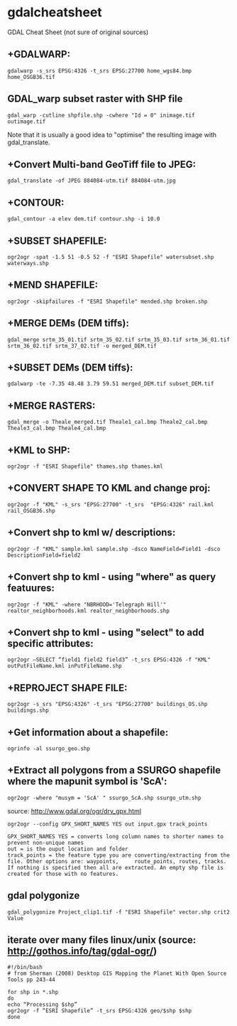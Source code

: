 gdalcheatsheet
==============

GDAL Cheat Sheet
(not sure of original sources)


+GDALWARP:
---------
    
    gdalwarp -s_srs EPSG:4326 -t_srs EPSG:27700 home_wgs84.bmp home_OSGB36.tif
    

GDAL_warp subset raster with SHP file
---
    gdal_warp -cutline shpfile.shp -cwhere "Id = 0" inimage.tif outimage.tif


Note that it is usually a good idea to "optimise" the resulting image with gdal_translate.

+Convert Multi-band GeoTiff file to JPEG:
------------------------------------------
    
    gdal_translate -of JPEG 884084-utm.tif 884084-utm.jpg 


+CONTOUR:
--------
    
    gdal_contour -a elev dem.tif contour.shp -i 10.0


+SUBSET SHAPEFILE:
-----------------
    
    ogr2ogr -spat -1.5 51 -0.5 52 -f "ESRI Shapefile" watersubset.shp waterways.shp


+MEND SHAPEFILE:
---------------
    
    ogr2ogr -skipfailures -f "ESRI Shapefile" mended.shp broken.shp


+MERGE DEMs (DEM tiffs):
-----------------------
    
    gdal_merge srtm_35_01.tif srtm_35_02.tif srtm_35_03.tif srtm_36_01.tif srtm_36_02.tif srtm_37_02.tif -o merged_DEM.tif


+SUBSET DEMs (DEM tiffs):
------------------------
    
    gdalwarp -te -7.35 48.48 3.79 59.51 merged_DEM.tif subset_DEM.tif


+MERGE RASTERS:
--------------
    
    gdal_merge -o Theale_merged.tif Theale1_cal.bmp Theale2_cal.bmp Theale3_cal.bmp Theale4_cal.bmp


+KML to SHP:
-----------
    
    ogr2ogr -f "ESRI Shapefile" thames.shp thames.kml


+CONVERT SHAPE TO KML and change proj:
---------------------
    
    ogr2ogr -f "KML" -s_srs "EPSG:27700" -t_srs  "EPSG:4326" rail.kml rail_OSGB36.shp


+Convert shp to kml w/ descriptions:
------------------------------------
    
    ogr2ogr -f "KML" sample.kml sample.shp -dsco NameField=Field1 -dsco DescriptionField=field2


+Convert shp to kml - using "where" as query featuures:
-------------------------------------------------------
    
    ogr2ogr -f "KML" -where "NBRHOOD='Telegraph Hill'" realtor_neighborhoods.kml realtor_neighborhoods.shp


+Convert shp to kml - using "select" to add specific attributes:
----------------------------------------------------------------
    
    ogr2ogr –SELECT “field1 field2 field3” -t_srs EPSG:4326 -f "KML" outPutFileName.kml inPutFileName.shp


+REPROJECT SHAPE FILE:
---------------------
    
    ogr2ogr -s_srs "EPSG:4326" -t_srs "EPSG:27700" buildings_OS.shp buildings.shp


+Get information about a shapefile:
----------------------------------
    
    ogrinfo -al ssurgo_geo.shp


+Extract all polygons from a SSURGO shapefile where the mapunit symbol is 'ScA':
--------------------------------------------------------------------------------
    
    ogr2ogr -where "musym = 'ScA' " ssurgo_ScA.shp ssurgo_utm.shp 
    

source: http://www.gdal.org/ogr/drv_gpx.html
    
    ogr2ogr --config GPX_SHORT_NAMES YES out input.gpx track_points

    GPX_SHORT_NAMES YES = converts long column names to shorter names to prevent non-unique names
    out = is the ouput location and folder
    track_points = the feature type you are converting/extracting from the file. Other options are: waypoints,     route_points, routes, tracks. If nothing is specified then all are extracted. An empty shp file is created for those with no features.
    
gdal polygonize
---
    gdal_polygonize Project_clip1.tif -f "ESRI Shapefile" vector.shp crit2 Value
    

iterate over many files linux/unix (source: http://gothos.info/tag/gdal-ogr/)
---

    #!/bin/bash
    # from Sherman (2008) Desktop GIS Mapping the Planet With Open Source Tools pp 243-44

    for shp in *.shp
    do
    echo “Processing $shp”
    ogr2ogr -f “ESRI Shapefile” -t_srs EPSG:4326 geo/$shp $shp
    done


